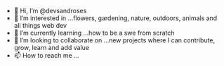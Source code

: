 - 👋 Hi, I’m @devsandroses
- 👀 I’m interested in ...flowers, gardening, nature, outdoors, animals and all things web dev
- 🌱 I’m currently learning ...how to be a swe from scratch
- 💞️ I’m looking to collaborate on ...new projects where I can contribute, grow, learn and add value
- 📫 How to reach me ...

<!---
devsandroses/devsandroses is a ✨ special ✨ repository because its `README.md` (this file) appears on your GitHub profile.
You can click the Preview link to take a look at your changes.
--->
